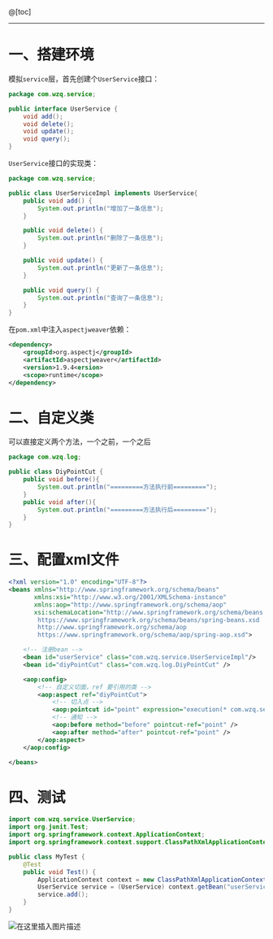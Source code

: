 ﻿@[toc]

----

# 一、搭建环境
模拟`service`层，首先创建个`UserService`接口：
```java
package com.wzq.service;

public interface UserService {
    void add();
    void delete();
    void update();
    void query();
}
```
`UserService`接口的实现类：
```java
package com.wzq.service;

public class UserServiceImpl implements UserService{
    public void add() {
        System.out.println("增加了一条信息");
    }

    public void delete() {
        System.out.println("删除了一条信息");
    }

    public void update() {
        System.out.println("更新了一条信息");
    }

    public void query() {
        System.out.println("查询了一条信息");
    }
}
```
在`pom.xml`中注入`aspectjweaver`依赖：
```xml
<dependency>
    <groupId>org.aspectj</groupId>
    <artifactId>aspectjweaver</artifactId>
    <version>1.9.4<ersion>
    <scope>runtime</scope>
</dependency>
```
# 二、自定义类
可以直接定义两个方法，一个之前，一个之后
```java
package com.wzq.log;

public class DiyPointCut {
    public void before(){
        System.out.println("=========方法执行前=========");
    }
    public void after(){
        System.out.println("=========方法执行后=========");
    }
}
```
# 三、配置xml文件
```xml
<?xml version="1.0" encoding="UTF-8"?>
<beans xmlns="http://www.springframework.org/schema/beans"
       xmlns:xsi="http://www.w3.org/2001/XMLSchema-instance"
       xmlns:aop="http://www.springframework.org/schema/aop"
       xsi:schemaLocation="http://www.springframework.org/schema/beans
        https://www.springframework.org/schema/beans/spring-beans.xsd
        http://www.springframework.org/schema/aop
        https://www.springframework.org/schema/aop/spring-aop.xsd">

    <!-- 注册bean -->
    <bean id="userService" class="com.wzq.service.UserServiceImpl"/>
    <bean id="diyPointCut" class="com.wzq.log.DiyPointCut" />

    <aop:config>
        <!-- 自定义切面，ref 要引用的类 -->
        <aop:aspect ref="diyPointCut">
            <!-- 切入点 -->
            <aop:pointcut id="point" expression="execution(* com.wzq.service.UserServiceImpl.*(..))"/>
            <!-- 通知 -->
            <aop:before method="before" pointcut-ref="point" />
            <aop:after method="after" pointcut-ref="point" />
        </aop:aspect>
    </aop:config>

</beans>
```
# 四、测试
```java
import com.wzq.service.UserService;
import org.junit.Test;
import org.springframework.context.ApplicationContext;
import org.springframework.context.support.ClassPathXmlApplicationContext;

public class MyTest {
    @Test
    public void Test() {
        ApplicationContext context = new ClassPathXmlApplicationContext("applicationContext.xml");
        UserService service = (UserService) context.getBean("userService");
        service.add();
    }
}
```
![在这里插入图片描述](https://img-blog.csdnimg.cn/20210202143035492.png?x-oss-process=image/watermark,type_ZmFuZ3poZW5naGVpdGk,shadow_10,text_aHR0cHM6Ly9ibG9nLmNzZG4ubmV0L2xlc2lsZXFpbg==,size_16,color_FFFFFF,t_70)
